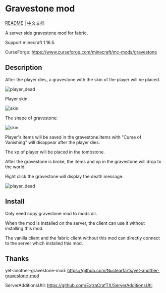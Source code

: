 # Gravestone mod

[README](README.md) | [中文文档](README_zh.md)

A server side gravestone mod for fabric.

Support minecraft 1.16.5.

CurseForge: https://www.curseforge.com/minecraft/mc-mods/gravestone


## Description

After the player dies, a gravestone with the skin of the player will be placed.

![player_dead](./doc/player_dead.gif)

Player skin:

![skin](./doc/skin.png)

The shape of gravestone:

![skin](./doc/gravestone.png)

Player's items will be saved in the gravestone.Items with "Curse of Vanishing" will disappear after the player dies.

The xp of player will be placed in the tombstone.

After the gravestone is broke, the items and xp in the gravestone will drop to the world.

Right click the gravestone will display the death message.

![player_dead](./doc/break_gravestone.gif)


## Install

Only need copy gravestone mod to mods dir.

When the mod is installed on the server, the client can use it without installing this mod.

The vanilla client and the fabric client without this mod can directly connect to the server which installed this mod.


## Thanks

yet-another-gravestone-mod: https://github.com/Nuclearfarts/yet-another-gravestone-mod

ServerAdditionsUtil: https://github.com/ExtraCrafTX/ServerAdditionsUtil